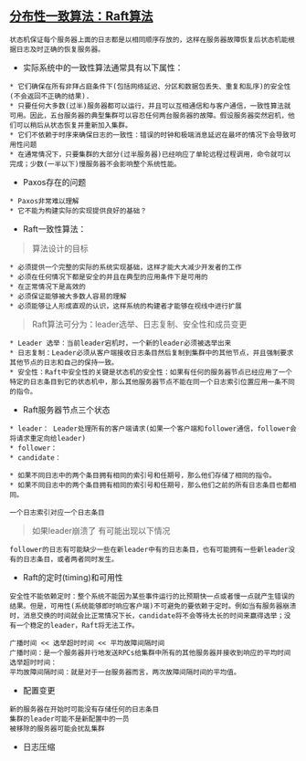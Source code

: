 ## [分布性一致算法：Raft算法](https://juejin.im/entry/58aba36cac502e0069781b83)
```text
状态机保证每个服务器上面的日志都是以相同顺序存放的，这样在服务器故障恢复后状态机能根据日志及时正确的恢复服务器。
```

* 实际系统中的一致性算法通常具有以下属性：
```text
* 它们确保在所有非拜占庭条件下(包括网络延迟、分区和数据包丢失、重复和乱序)的安全性(不会返回不正确的结果).
* 只要任何大多数(过半)服务器都可以运行，并且可以互相通信和与客户通信，一致性算法就可用。因此，五台服务器的典型集群可以容忍任何两台服务器的故障。假设服务器突然宕机，他们可以稍后从状态恢复并重新加入集群。
* 它们不依赖于时序来确保日志的一致性：错误的时钟和极端消息延迟在最坏的情况下会导致可用性问题
* 在通常情况下，只要集群的大部分(过半服务器)已经响应了单轮远程过程调用，命令就可以完成；少数(一半以下)慢服务器不会影响整个系统性能。
```

* Paxos存在的问题
```text
* Paxos非常难以理解
* 它不能为构建实际的实现提供良好的基础？
```

* Raft一致性算法：
> 算法设计的目标
```text
* 必须提供一个完整的实际的系统实现基础，这样才能大大减少开发者的工作
* 必须在任何情况下都是安全的并且在典型的应用条件下是可用的
* 在正常情况下是高效的
* 必须保证能够被大多数人容易的理解
* 必须能够让人形成直观的认识，这样系统的构建者才能够在视线中进行扩展
```

> Raft算法可分为：leader选举、日志复制、安全性和成员变更
```text
* Leader 选举：当前leader宕机时，一个新的leader必须被选举出来
* 日志复制：Leader必须从客户端接收日志条目然后复制到集群中的其他节点，并且强制要求其他节点的日志和自己的保持一致。
* 安全性：Raft中安全性的关键是状态机的安全性：如果有任何的服务器节点已经应用了一个特定的日志条目到它的状态机中，那么其他服务器节点不能在同一个日志索引位置应用一条不同的指令。
```

* Raft服务器节点三个状态
```text
* leader： Leader处理所有的客户端请求(如果一个客户端和follower通信，follower会将请求重定向给leader)
* follower：
* candidate：
```

```text
* 如果不同日志中的两个条目拥有相同的索引号和任期号，那么他们存储了相同的指令。
* 如果不同日志中的两个条目拥有相同的索引号和任期号，那么他们之前的所有日志条目也都相同。
```

```text
一个日志索引对应一个日志条目
```
> 如果leader崩溃了 有可能出现以下情况
```text
follower的日志有可能缺少一些在新leader中有的日志条目，也有可能拥有一些新leader没有的日志条目，或者两者同时发生。
```

* Raft的定时(timing)和可用性
```text
安全性不能依赖定时：整个系统不能因为某些事件运行的比预期快一点或者慢一点就产生错误的结果。但是，可用性(系统能够即时响应客户端)不可避免的要依赖于定时。例如当有服务器崩溃时，消息交换的时间就会比正常情况下长，candidate将不会等待太长的时间来赢得选举；没有一个稳定的leader，Raft将无法工作。

广播时间 << 选举超时时间 << 平均故障间隔时间
广播时间：是一个服务器并行地发送RPCs给集群中所有的其他服务器并接收到响应的平均时间
选举超时时间：
平均故障间隔时间：就是对于一台服务器而言，两次故障间隔时间的平均值。
```

* 配置变更
```text
新的服务器在开始时可能没有存储任何的日志条目
集群的leader可能不是新配置中的一员
被移除的服务器可能会扰乱集群
```

* 日志压缩
```text

```